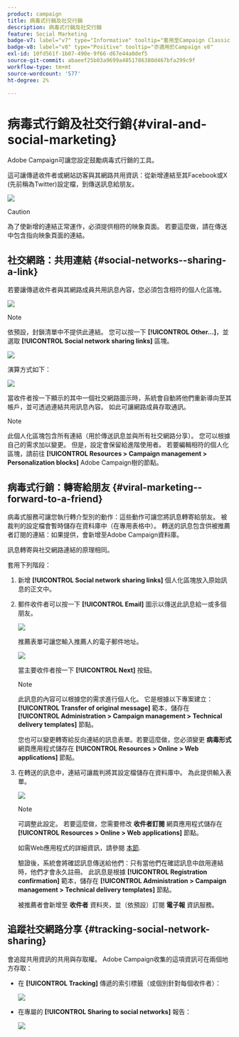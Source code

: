 ```yaml
---
product: campaign
title: 病毒式行銷及社交行銷
description: 病毒式行銷及社交行銷
feature: Social Marketing
badge-v7: label="v7" type="Informative" tooltip="套用至Campaign Classic v7"
badge-v8: label="v8" type="Positive" tooltip="亦適用於Campaign v8"
exl-id: 10fd561f-1b07-490e-9f66-d67e44a0def5
source-git-commit: abaeef25b03a9699a4851786380d467bfa299c9f
workflow-type: tm+mt
source-wordcount: '577'
ht-degree: 2%

---
```


# 病毒式行銷及社交行銷{#viral-and-social-marketing}

Adobe Campaign可讓您設定鼓勵病毒式行銷的工具。

這可讓傳遞收件者或網站訪客與其網路共用資訊：從新增連結至其Facebook或X (先前稱為Twitter)設定檔，到傳送訊息給朋友。

![](assets/s_ncs_user_viral_icons.png)

>[!CAUTION]
>
>為了使新增的連結正常運作，必須提供相符的映象頁面。 若要這麼做，請在傳送中包含指向映象頁面的連結。

## 社交網路：共用連結 {#social-networks--sharing-a-link}

若要讓傳遞收件者與其網路成員共用訊息內容，您必須包含相符的個人化區塊。

![](assets/s_ncs_user_viral_add_link.png)

>[!NOTE]
>
>依預設，封鎖清單中不提供此連結。 您可以按一下 **[!UICONTROL Other...]**，並選取 **[!UICONTROL Social network sharing links]** 區塊。

![](assets/s_ncs_user_viral_add_link_via_others.png)

演算方式如下：

![](assets/s_ncs_user_viral_add_link_rendering.png)

當收件者按一下顯示的其中一個社交網路圖示時，系統會自動將他們重新導向至其帳戶，並可透過連結共用訊息內容。 如此可讓網路成員存取通訊。

>[!NOTE]
>
>此個人化區塊包含所有連結（用於傳送訊息並與所有社交網路分享）。 您可以根據自己的需求加以變更。 但是，設定會保留給進階使用者。 若要編輯相符的個人化區塊，請前往 **[!UICONTROL Resources > Campaign management > Personalization blocks]** Adobe Campaign樹的節點。

## 病毒式行銷：轉寄給朋友 {#viral-marketing--forward-to-a-friend}

病毒式服務可讓您執行轉介型別的動作：這些動作可讓您將訊息轉寄給朋友。 被裁判的設定檔會暫時儲存在資料庫中（在專用表格中）。 轉送的訊息包含供被推薦者訂閱的連結：如果提供，會新增至Adobe Campaign資料庫。

訊息轉寄與社交網路連結的原理相同。

套用下列階段：

1. 新增 **[!UICONTROL Social network sharing links]** 個人化區塊放入原始訊息的正文中。
1. 郵件收件者可以按一下 **[!UICONTROL Email]** 圖示以傳送此訊息給一或多個朋友。

   ![](assets/s_ncs_user_viral_email_link.png)

   推薦表單可讓您輸入推薦人的電子郵件地址。

   ![](assets/s_ncs_user_viral_email_msg.png)

   當主要收件者按一下 **[!UICONTROL Next]** 按鈕。

   >[!NOTE]
   >
   >此訊息的內容可以根據您的需求進行個人化。 它是根據以下專案建立： **[!UICONTROL Transfer of original message]** 範本，儲存在 **[!UICONTROL Administration > Campaign management > Technical delivery templates]** 節點。
   >
   >您也可以變更轉寄給反向連結的訊息表單。若要這麼做，您必須變更 **病毒形式** 網頁應用程式儲存在 **[!UICONTROL Resources > Online > Web applications]** 節點。

1. 在轉送的訊息中，連結可讓裁判將其設定檔儲存在資料庫中。 為此提供輸入表單。

   ![](assets/s_ncs_user_viral_create_account_form.png)

   >[!NOTE]
   >
   >可調整此設定。 若要這麼做，您需要修改 **收件者訂閱** 網頁應用程式儲存在 **[!UICONTROL Resources > Online > Web applications]** 節點。
   >
   >如需Web應用程式的詳細資訊，請參閱 [本節](../../web/using/about-web-applications.md).

   驗證後，系統會將確認訊息傳送給他們：只有當他們在確認訊息中啟用連結時，他們才會永久註冊。 此訊息是根據 **[!UICONTROL Registration confirmation]** 範本，儲存在 **[!UICONTROL Administration > Campaign management > Technical delivery templates]** 節點。

   被推薦者會新增至 **收件者** 資料夾，並（依預設）訂閱 **電子報** 資訊服務。

## 追蹤社交網路分享 {#tracking-social-network-sharing}

會追蹤共用資訊的共用與存取權。 Adobe Campaign收集的這項資訊可在兩個地方存取：

* 在 **[!UICONTROL Tracking]** 傳遞的索引標籤（或個別針對每個收件者）：

  ![](assets/s_ncs_user_network_del_tracking_tab.png)

* 在專屬的 **[!UICONTROL Sharing to social networks]** 報告：

  ![](assets/s_ncs_user_viral_report.png)
